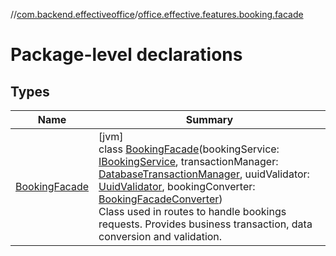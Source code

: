 //[com.backend.effectiveoffice](../../index.md)/[office.effective.features.booking.facade](index.md)

# Package-level declarations

## Types

| Name | Summary |
|---|---|
| [BookingFacade](-booking-facade/index.md) | [jvm]<br>class [BookingFacade](-booking-facade/index.md)(bookingService: [IBookingService](../office.effective.serviceapi/-i-booking-service/index.md), transactionManager: [DatabaseTransactionManager](../office.effective.common.utils/-database-transaction-manager/index.md), uuidValidator: [UuidValidator](../office.effective.common.utils/-uuid-validator/index.md), bookingConverter: [BookingFacadeConverter](../office.effective.features.booking.converters/-booking-facade-converter/index.md))<br>Class used in routes to handle bookings requests. Provides business transaction, data conversion and validation. |
